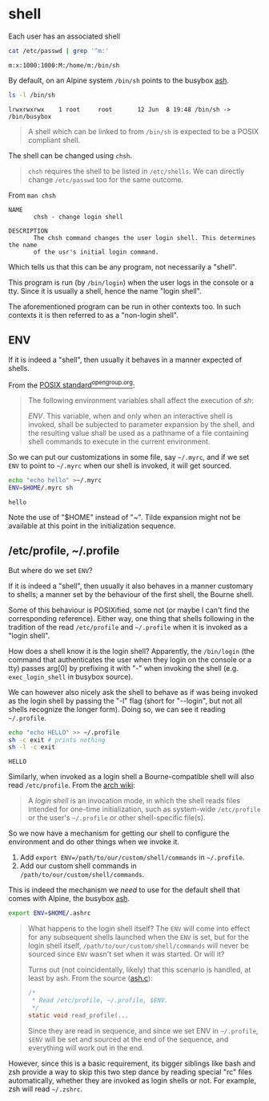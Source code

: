 # shell

Each user has an associated shell

```sh
cat /etc/passwd | grep '^m:'
```
```
m:x:1000:1000:M:/home/m:/bin/sh
```

By default, on an Alpine system `/bin/sh` points to the busybox [ash](ash).

```sh
ls -l /bin/sh
```
```
lrwxrwxrwx    1 root     root       12 Jun  8 19:48 /bin/sh -> /bin/busybox
```

> A shell which can be linked to from `/bin/sh` is expected to be a POSIX
> compliant shell.

The shell can be changed using `chsh`.

> `chsh` requires the shell to be listed in `/etc/shells`. We can directly
> change `/etc/passwd` too for the same outcome.

From `man chsh`

```
NAME
       chsh - change login shell

DESCRIPTION
       The chsh command changes the user login shell. This determines the name
       of the usr's initial login command.
```

Which tells us that this can be any program, not necessarily a "shell".

This program is run (by `/bin/login`) when the user logs in the console or a
tty. Since it is usually a shell, hence the name "login shell".

The aforementioned program can be run in other contexts too. In such contexts it
is then referred to as a "non-login shell".

## ENV

If it is indeed a "shell", then usually it behaves in a manner expected of
shells.

From the [POSIX
standard<sup>opengroup.org</sup>](https://pubs.opengroup.org/onlinepubs/9699919799/utilities/sh.html):

> The following environment variables shall affect the execution of _sh_:
>
> _ENV_. This variable, when and only when an interactive shell is invoked,
> shall be subjected to parameter expansion by the shell, and the resulting
> value shall be used as a pathname of a file containing shell commands to
> execute in the current environment.

So we can put our customizations in some file, say `~/.myrc`, and if we set
`ENV` to point to `~/.myrc` when our shell is invoked, it will get sourced.

```sh
echo "echo hello" >~/.myrc
ENV=$HOME/.myrc sh
```
```
hello
```

Note the use of "$HOME" instead of "~". Tilde expansion might not be available
at this point in the initialization sequence.

## /etc/profile, ~/.profile

But where do we set `ENV`?

If it is indeed a "shell", then usually it also behaves in a manner customary to
shells; a manner set by the behaviour of the first shell, the Bourne shell.

Some of this behaviour is POSIXified, some not (or maybe I can't find the
corresponding reference). Either way, one thing that shells following in the
tradition of the read `/etc/profile` and `~/.profile` when it is invoked as a
"login shell".

How does a shell know it is the login shell? Apparently, the `/bin/login` (the
command that authenticates the user when they login on the console or a tty)
passes arg[0] by prefixing it with "-" when invoking the shell
(e.g. `exec_login_shell` in busybox source).

We can however also nicely ask the shell to behave as if was being invoked as
the login shell by passing the "-l" flag (short for "--login", but not all
shells recognize the longer form). Doing so, we can see it reading `~/.profile`.

```sh
echo "echo HELLO" >> ~/.profile
sh -c exit # prints nothing
sh -l -c exit
```
```
HELLO
```

Similarly, when invoked as a login shell a Bourne-compatible shell will also
read `/etc/profile`. From the [arch
wiki](https://wiki.archlinux.org/title/Command-line_shell):

> A _login shell_ is an invocation mode, in which the shell reads files intended
> for one-time initialization, such as system-wide `/etc/profile` or the user's
> `~/.profile` or other shell-specific file(s).

So we now have a mechanism for getting our shell to configure the environment
and do other things when we invoke it.

1. Add `export ENV=/path/to/our/custom/shell/commands` in `~/.profile`.
2. Add our custom shell commands in `/path/to/our/custom/shell/commands`.

This is indeed the mechanism we _need_ to use for the default shell that comes
with Alpine, the busybox [ash](ash#customizing).

```sh
export ENV=$HOME/.ashrc
```

> What happens to the login shell itself? The `ENV` will come into effect for
> any subsequent shells launched when the `ENV` is set, but for the login shell
> itself, `/path/to/our/custom/shell/commands` will never be sourced since `ENV`
> wasn't set when it was started. Or will it?
>
> Turns out (not coincidentally, likely) that this scenario is handled, at least
> by ash. From the source ([ash.c](https://git.busybox.net/busybox/tree/shell/ash.c#n14707)):
>
> ```c
> /*
>  * Read /etc/profile, ~/.profile, $ENV.
>  */
> static void read_profile(...
> ```
>
> Since they are read in sequence, and since we set ENV in `~/.profile`, `$ENV`
> will be set and sourced at the end of the sequence, and everything will work
> out in the end.

However, since this is a basic requirement, its bigger siblings like bash and
zsh provide a way to skip this two step dance by reading special "rc" files
automatically, whether they are invoked as login shells or not. For example, zsh
will read `~/.zshrc`.
